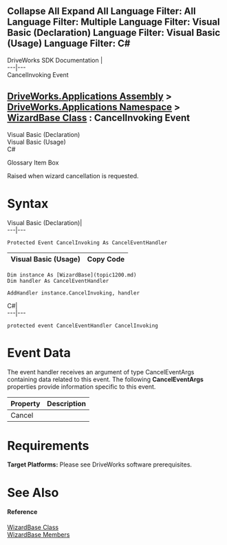 Collapse All Expand All Language Filter: All  Language Filter: Multiple  Language Filter: Visual Basic (Declaration) Language Filter: Visual Basic (Usage) Language Filter: C#  
---  
DriveWorks SDK Documentation  |   
---|---  
CancelInvoking Event   
  
[DriveWorks.Applications Assembly](topic13.md) > [DriveWorks.Applications Namespace](topic16.md) > [WizardBase Class](topic1200.md) : CancelInvoking Event  
---  
  
Visual Basic (Declaration)    
Visual Basic (Usage)    
C# 

Glossary Item Box

Raised when wizard cancellation is requested. 

# Syntax

Visual Basic (Declaration)|   
---|---  
      
    
    Protected Event CancelInvoking As CancelEventHandler  
  
Visual Basic (Usage)| Copy Code  
---|---  
      
    
    Dim instance As [WizardBase](topic1200.md)
    Dim handler As CancelEventHandler
     
    AddHandler instance.CancelInvoking, handler  
  
C#|   
---|---  
      
    
    protected event CancelEventHandler CancelInvoking  
  
# Event Data

The event handler receives an argument of type CancelEventArgs containing data related to this event. The following **CancelEventArgs** properties provide information specific to this event.

Property| Description  
---|---  
Cancel|   
  
# Requirements

**Target Platforms:** Please see DriveWorks software prerequisites.

# See Also

#### Reference

[WizardBase Class](topic1200.md)   
[WizardBase Members](topic1201.md)


